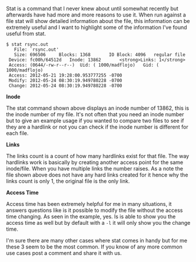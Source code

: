 
Stat is a command that I never knew about until somewhat recently but afterwards have had more and more reasons to use it. When run against a file stat will show detailed information about the file, this information can be extremely useful and I want to highlight some of the information I've found useful from stat.

    $ stat rsync.out
       File: `rsync.out'
       Size: 696506    	Blocks: 1368       IO Block: 4096   regular file
     Device: fc00h/64512d	Inode: 13862       <strong>Links: 1</strong>
     Access: (0644/-rw-r--r--)  Uid: ( 1000/madflojo)   Gid: ( 1000/madflojo)
     Access: 2012-05-21 19:28:00.953777255 -0700
     Modify: 2012-05-24 08:30:19.949780228 -0700
     Change: 2012-05-24 08:30:19.949780228 -0700

**Inode**

The stat command shown above displays an inode number of 13862, this is the inode number of my file. It's not often that you need an inode number but to give an example usage if you wanted to compare two files to see if they are a hardlink or not you can check if the inode number is different for each file.

**Links**

The links count is a count of how many hardlinks exist for that file. The way hardlinks work is basically by creating another access point for the same inode/file. When you have multiple links the number raises. As a note the file shown above does not have any hard links created for it hence why the links count is only 1, the original file is the only link.

**Access Time**

Access time has been extremely helpful for me in many situations, it answers questions like is it possible to modify the file without the access time changing. As seen in the example, yes. ls is able to show you the access time as well but by default with a `-l` it will only show you the change time.

I'm sure there are many other cases where stat comes in handy but for me these 3 seem to be the most common. If you know of any more common use cases post a comment and share it with us.
